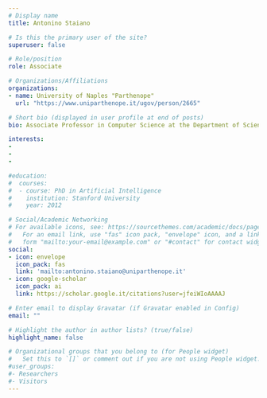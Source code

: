 ```yaml
---
# Display name
title: Antonino Staiano

# Is this the primary user of the site?
superuser: false

# Role/position
role: Associate

# Organizations/Affiliations
organizations:
- name: University of Naples "Parthenope"
  url: "https://www.uniparthenope.it/ugov/person/2665"

# Short bio (displayed in user profile at end of posts)
bio: Associate Professor in Computer Science at the Department of Science and Technology of the University of Naples "Parthenope". He holds a PhD in Computer Science (2004) and a Laurea Degree in Computer Science (1998) from the University of Salerno. Scientific manager of the project "Smart Energy Efficiency Environment for Industry" - PON "Research and Innovation" 2014-2020. Member of the Board of Directors of CINI and Senior Member of the IEEE. The research activity focuses on Machine and Deep Learning, Big Data Analytics and applications in Environmental Sciences and Ecology, Bioinformatics, Astrophysics, IoT.

interests:
-
-
-

#education:
#  courses:
#  - course: PhD in Artificial Intelligence
#    institution: Stanford University
#    year: 2012

# Social/Academic Networking
# For available icons, see: https://sourcethemes.com/academic/docs/page-builder/#icons
#   For an email link, use "fas" icon pack, "envelope" icon, and a link in the
#   form "mailto:your-email@example.com" or "#contact" for contact widget.
social:
- icon: envelope
  icon_pack: fas
  link: 'mailto:antonino.staiano@uniparthenope.it'
- icon: google-scholar
  icon_pack: ai
  link: https://scholar.google.it/citations?user=jfeiWIoAAAAJ

# Enter email to display Gravatar (if Gravatar enabled in Config)
email: ""

# Highlight the author in author lists? (true/false)
highlight_name: false

# Organizational groups that you belong to (for People widget)
#   Set this to `[]` or comment out if you are not using People widget.
#user_groups:
#- Researchers
#- Visitors
---
```



